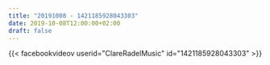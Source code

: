 ```yaml
---
title: "20191008 - 1421185928043303"
date: 2019-10-08T12:00:00+02:00
draft: false
---
```


{{< facebookvideov userid="ClareRadelMusic" id="1421185928043303" >}}